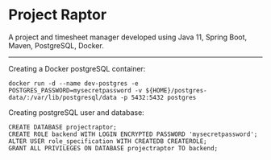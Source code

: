 # Project Raptor
A project and timesheet manager developed using Java 11, Spring Boot, Maven, PostgreSQL, Docker.

-----



Creating a Docker postgreSQL container:
```
docker run -d --name dev-postgres -e POSTGRES_PASSWORD=mysecretpassword -v ${HOME}/postgres-data/:/var/lib/postgresql/data -p 5432:5432 postgres
```

Creating postgreSQL user and database:
```
CREATE DATABASE projectraptor;
CREATE ROLE backend WITH LOGIN ENCRYPTED PASSWORD 'mysecretpassword';
ALTER USER role_specification WITH CREATEDB CREATEROLE;
GRANT ALL PRIVILEGES ON DATABASE projectraptor TO backend;
```